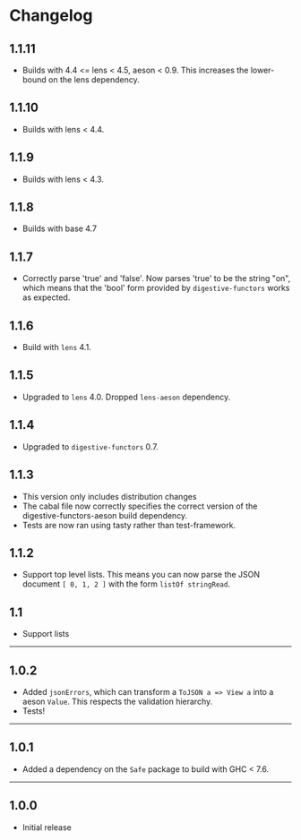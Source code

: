 # Changelog

## 1.1.11

- Builds with 4.4 <= lens < 4.5, aeson < 0.9. This increases the lower-bound on
  the lens dependency.

## 1.1.10

- Builds with lens < 4.4.

## 1.1.9

- Builds with lens < 4.3.

## 1.1.8

- Builds with base 4.7

## 1.1.7

- Correctly parse 'true' and 'false'. Now parses 'true' to be the string "on",
  which means that the 'bool' form provided by `digestive-functors` works as
  expected.

## 1.1.6

- Build with `lens` 4.1.

## 1.1.5

- Upgraded to `lens` 4.0. Dropped `lens-aeson` dependency.

## 1.1.4

- Upgraded to `digestive-functors` 0.7.

## 1.1.3

- This version only includes distribution changes
- The cabal file now correctly specifies the correct version of
  the digestive-functors-aeson build dependency.
- Tests are now ran using tasty rather than test-framework.

## 1.1.2

- Support top level lists. This means you can now parse the JSON document
  `[ 0, 1, 2 ]` with the form `listOf stringRead`.

## 1.1

- Support lists

-----

## 1.0.2

- Added `jsonErrors`, which can transform a `ToJSON a => View a` into a aeson
  `Value`. This respects the validation hierarchy.
- Tests!

-----

## 1.0.1

- Added a dependency on the `Safe` package to build with GHC < 7.6.

-----

## 1.0.0

- Initial release
